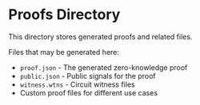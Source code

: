# Proofs Directory

This directory stores generated proofs and related files.

Files that may be generated here:
- `proof.json` - The generated zero-knowledge proof
- `public.json` - Public signals for the proof
- `witness.wtns` - Circuit witness files
- Custom proof files for different use cases
